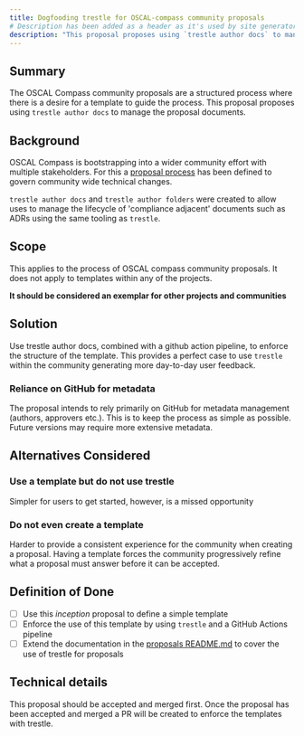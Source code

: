 ```yaml
---
title: Dogfooding trestle for OSCAL-compass community proposals
# Description has been added as a header as it's used by site generators to build social previews
description: "This proposal proposes using `trestle author docs` to manage the proposal documents."
---
```


## Summary 
The OSCAL Compass community proposals are a structured process where there is a desire for a template to guide the process.
This proposal proposes using `trestle author docs` to manage the proposal documents.


## Background
OSCAL Compass is bootstrapping into a wider community effort with multiple stakeholders.
For this a [proposal process](./README.md) has been defined to govern community wide technical changes.

`trestle author docs` and `trestle author folders` were created to allow uses to manage the lifecycle of 'compliance adjacent' documents such as ADRs using the same tooling as `trestle`. 

## Scope
This applies to the process of OSCAL compass community proposals.
It does not apply to templates within any of the projects.

**It should be considered an exemplar for other projects and communities**

## Solution
Use trestle author docs, combined with a github action pipeline, to enforce the structure of the template.
This provides a perfect case to use `trestle` within the community generating more day-to-day user feedback. 

### Reliance on GitHub for metadata

The proposal intends to rely primarily on GitHub for metadata management (authors, approvers etc.).
This is to keep the process as simple as possible.
Future versions may require more extensive metadata.


## Alternatives Considered

### Use a template but do not use trestle 

Simpler for users to get started, however, is a missed opportunity

### Do not even create a template

Harder to provide a consistent experience for the community when creating a proposal.
Having a template forces the community progressively refine what a proposal must answer before it can be accepted.

## Definition of Done

- [ ] Use this *inception* proposal to define a simple template
- [ ] Enforce the use of this template by using `trestle` and a GitHub Actions pipeline
- [ ] Extend the documentation in the [proposals README.md](./README.md) to cover the use of trestle for proposals

## Technical details

This proposal should be accepted and merged first.
Once the proposal has been accepted and merged a PR will be created to enforce the templates with trestle.